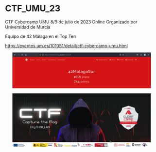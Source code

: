 # CTF_UMU_23
 CTF Cybercamp UMU  8/9 de julio de 2023
 Online 
 Organizado por Universidad de Murcia

 Equipo de 42 Málaga en el Top Ten
 
 https://eventos.um.es/101051/detail/ctf-cybercamp-umu.html

<p align="center">
  <img src="./CTF_Scoreboard_UM.jpeg" alt="image" width="456"/>
</p>

<p align="center">
  <img src="./cyber_stego.jpg" alt="image" width="456"/>
</p>
